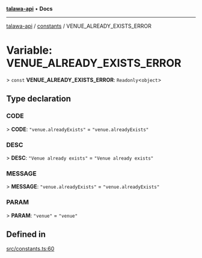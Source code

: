 [**talawa-api**](../../README.md) • **Docs**

***

[talawa-api](../../modules.md) / [constants](../README.md) / VENUE\_ALREADY\_EXISTS\_ERROR

# Variable: VENUE\_ALREADY\_EXISTS\_ERROR

\> `const` **VENUE\_ALREADY\_EXISTS\_ERROR**: `Readonly`\<`object`\>

## Type declaration

### CODE

\> **CODE**: `"venue.alreadyExists"` = `"venue.alreadyExists"`

### DESC

\> **DESC**: `"Venue already exists"` = `"Venue already exists"`

### MESSAGE

\> **MESSAGE**: `"venue.alreadyExists"` = `"venue.alreadyExists"`

### PARAM

\> **PARAM**: `"venue"` = `"venue"`

## Defined in

[src/constants.ts:60](https://github.com/PalisadoesFoundation/talawa-api/blob/1f38da5423898626c6ebfa24896a9c3d008195c6/src/constants.ts#L60)
